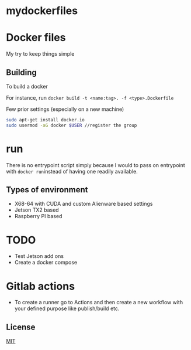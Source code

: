 # mydockerfiles

# Docker files 

My try to keep things simple

## Building

To build a docker

For instance, run ``` docker build -t <name:tag>. -f <type>.Dockerfile ```


Few prior settings (especially on a new machine)


```bash
sudo apt-get install docker.io
sudo usermod -aG docker $USER //register the group

```
# run 

 There is no entrypoint script simply because I would to pass on entrypoint with `docker run`instead of having one readily available. 


## Types of environment

- X68-64 with CUDA and custom Alienware based settings
- Jetson TX2 based
- Raspberry PI based

# TODO

- Test Jetson add ons 
- Create a docker compose

# Gitlab actions

- To create a runner go to Actions and then create a new workflow with your defined purpose like publish/build etc.



## License
[MIT](https://choosealicense.com/licenses/mit/)
